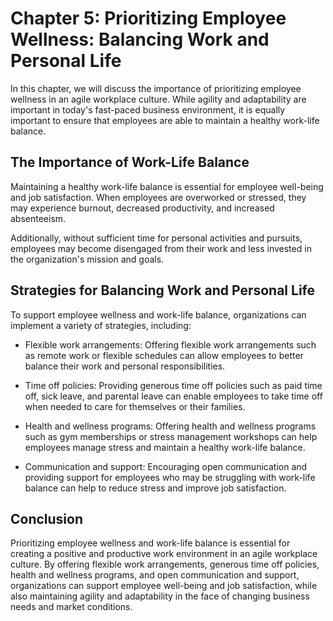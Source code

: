 Chapter 5: Prioritizing Employee Wellness: Balancing Work and Personal Life
===========================================================================

In this chapter, we will discuss the importance of prioritizing employee wellness in an agile workplace culture. While agility and adaptability are important in today's fast-paced business environment, it is equally important to ensure that employees are able to maintain a healthy work-life balance.

The Importance of Work-Life Balance
-----------------------------------

Maintaining a healthy work-life balance is essential for employee well-being and job satisfaction. When employees are overworked or stressed, they may experience burnout, decreased productivity, and increased absenteeism.

Additionally, without sufficient time for personal activities and pursuits, employees may become disengaged from their work and less invested in the organization's mission and goals.

Strategies for Balancing Work and Personal Life
-----------------------------------------------

To support employee wellness and work-life balance, organizations can implement a variety of strategies, including:

* Flexible work arrangements: Offering flexible work arrangements such as remote work or flexible schedules can allow employees to better balance their work and personal responsibilities.

* Time off policies: Providing generous time off policies such as paid time off, sick leave, and parental leave can enable employees to take time off when needed to care for themselves or their families.

* Health and wellness programs: Offering health and wellness programs such as gym memberships or stress management workshops can help employees manage stress and maintain a healthy work-life balance.

* Communication and support: Encouraging open communication and providing support for employees who may be struggling with work-life balance can help to reduce stress and improve job satisfaction.

Conclusion
----------

Prioritizing employee wellness and work-life balance is essential for creating a positive and productive work environment in an agile workplace culture. By offering flexible work arrangements, generous time off policies, health and wellness programs, and open communication and support, organizations can support employee well-being and job satisfaction, while also maintaining agility and adaptability in the face of changing business needs and market conditions.
